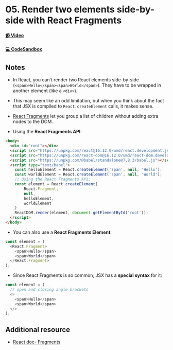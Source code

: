# 05. Render two elements side-by-side with React Fragments

#### [📹 Video](https://egghead.io/lessons/react-v2-05-render-two-elements-side-by-side-with-react-fragments?pl=a-beginners-guide-to-react-v2-6c4d)

#### [💻 CodeSandbox](https://codesandbox.io/s/github/kentcdodds/beginners-guide-to-react/tree/codesandbox/05-fragements?from-embed)

## Notes

- In React, you can’t render two React elements side-by-side (`<span>Hello</span><span>World</span>`). They have to be wrapped in another element (like a `<div>`).
- This may seem like an odd limitation, but when you think about the fact that JSX is compiled to `React.createElement` calls, it makes sense.
- [React Fragments](https://reactjs.org/docs/fragments.html) let you group a list of children without adding extra nodes to the DOM.

- Using the **React Fragments API**:

```html
<body>
  <div id="root"></div>
  <script src="https://unpkg.com/react@16.12.0/umd/react.development.js"></script>
  <script src="https://unpkg.com/react-dom@16.12.0/umd/react-dom.development.js"></script>
  <script src="https://unpkg.com/@babel/standalone@7.8.3/babel.js"></script>
  <script type="text/babel">
    const helloElement = React.createElement('span', null, 'Hello');
    const worldElement = React.createElement('span', null, 'World');
    // Using the React Fragments API:
    const element = React.createElement(
        React.Fragment,
        null,
        helloElement,
        worldElement
    )
    ReactDOM.render(element, document.getElementById('root'));
  </script>
</body>
```

- You can also use a **React Fragments Element**:

```js
const element = (
  <React.Fragment>
    <span>Hello</span>
    <span>World</span>
  </React.Fragment>
);
```

- Since React Fragments is so common, JSX has a **special syntax** for it:

```js
const element = (
  // open and closing angle brackets
  <>
    <span>Hello</span>
    <span>World</span>
  </>
);
```

## Additional resource

- [React doc- Fragments](https://reactjs.org/docs/fragments.html)
